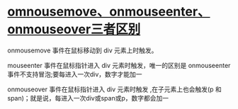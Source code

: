 # [omnousemove、onmouseenter、onmouseover三者区别](http://www.yangxiaoxiao.site/front-end/积累/omnousemove%20onmouseenter%20onmouseover.html)

onmousemove 事件在鼠标移动到 div 元素上时触发。

mouseenter 事件在鼠标指针进入 div 元素时触发，唯一的区别是 onmouseenter 事件不支持冒泡;要每进入一次div，数字才能加一

onmouseover 事件在鼠标指针进入 div 元素时触发 ,在子元素上也会触发(p 和 span)；就是说，每进入一次div或span或p，数字都会加一
